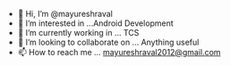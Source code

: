 - 👋 Hi, I’m @mayureshraval
- 👀 I’m interested in ...Android Development
- 🌱 I’m currently working in ... TCS
- 💞️ I’m looking to collaborate on ... Anything useful
- 📫 How to reach me ... mayureshraval2012@gmail.com 

<!---
mayureshraval/mayureshraval is a ✨ special ✨ repository because its `README.md` (this file) appears on your GitHub profile.
You can click the Preview link to take a look at your changes.
--->
